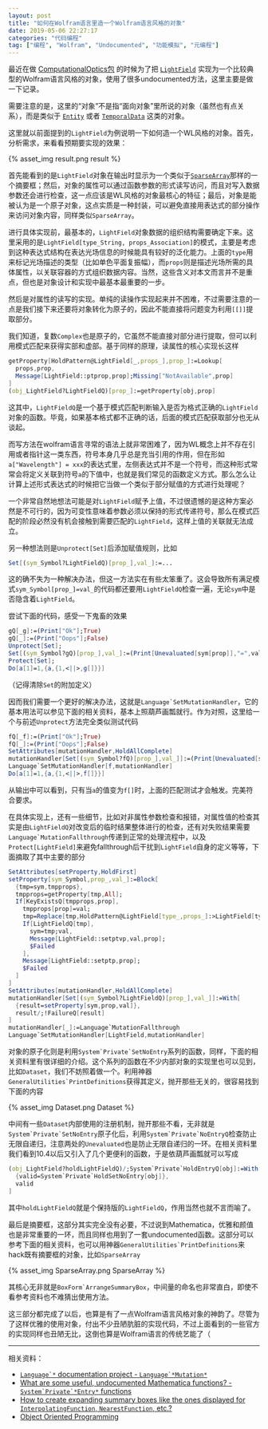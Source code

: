 ```yaml
---
layout: post
title: "如何在Wolfram语言里造一个Wolfram语言风格的对象"
date: 2019-05-06 22:27:17
categories: "代码编程"
tag: ["编程", "Wolfram", "Undocumented", "功能模拟", "元编程"]
---
```


最近在做 [ComputationalOptics包](https://github.com/miRoox/ComputationalOptics) 的时候为了把 [`LightField`](https://github.com/miRoox/ComputationalOptics/blob/1197dbf20758271c93acdbc4f780913443847b95/ComputationalOptics/Kernel/LightField.m) 实现为一个比较典型的Wolfram语言风格的对象，使用了很多undocumented方法，这里主要是做一下记录。

需要注意的是，这里的“对象”不是指“面向对象”里所说的对象（虽然也有点关系），而是类似于 [`Entity`](http://reference.wolfram.com/language/ref/Entity.html) 或者 [`TemporalData`](http://reference.wolfram.com/language/ref/TemporalData.html) 这类的对象。

<!--more-->

这里就以前面提到的`LightField`为例说明一下如何造一个WL风格的对象。首先，分析需求，来看看预期要实现的效果：

{% asset_img result.png result %}

首先能看到的是`LightField`对象在输出时显示为一个类似于[`SparseArray`](http://reference.wolfram.com/language/ref/SparseArray.html)那样的一个摘要框；然后，对象的属性可以通过函数参数的形式读写访问，而且对写入数据参数还会进行检查，这一点应该是WL风格的对象最核心的特征；最后，对象是能被认为是一个原子对象，这点实质是一种封装，可以避免直接用表达式的部分操作来访问对象内容，同样类似`SparseArray`。

进行具体实现前，最基本的，`LightField`对象数据的组织结构需要确定下来。这里采用的是`LightField[type_String, props_Association]`的模式，主要是考虑到这种表达式结构在表达光场信息的时候能具有较好的泛化能力。上面的`type`用来标记光场描述的类型（比如单色平面复振幅），而`props`则是描述光场所需的具体属性，以关联容器的方式组织数据内容。当然，这些含义对本文而言并不是重点，但也是对象设计和实现中最基本最重要的一步。

然后是对属性的读写的实现。单纯的读操作实现起来并不困难，不过需要注意的一点是我们接下来还要将对象转化为原子的，因此不能直接将问题变为利用`[[]]`提取部分。

我们知道，复数`Complex`也是原子的，它虽然不能直接对部分进行提取，但可以利用模式匹配来获得实部和虚部。基于同样的原理，读属性的核心实现长这样

```mathematica
getProperty[HoldPattern@LightField[_,props_],prop_]:=Lookup[
  props,prop,
  Message[LightField::ptprop,prop];Missing["NotAvailable",prop]
]
(obj_LightField?LightFieldQ)[prop_]:=getProperty[obj,prop]
```

这其中，`LightFieldQ`是一个基于模式匹配判断输入是否为格式正确的`LightField`对象的函数。毕竟，如果基本格式都不正确的话，后面的模式匹配获取部分也无从谈起。

而写方法在wolfram语言寻常的语法上就非常困难了，因为WL概念上并不存在引用或者指针这一类东西，符号本身几乎总是充当引用的作用，但在形如`a["Wavelength"] = xxx`的表达式里，左侧表达式并不是一个符号，而这种形式常常会将定义关联到符号`a`的下值中，也就是我们常见的函数定义方式。那么怎么让计算上述形式表达式的时候把它当做一个类似于部分赋值的方式进行处理呢？

一个非常自然地想法可能是对`LightField`赋予上值，不过很遗憾的是这种方案必然是不可行的，因为可变性意味着参数必须以保持的形式传递符号，那么在模式匹配的阶段必然没有机会接触到需要匹配的`LightField`，这样上值的关联就无法成立。

另一种想法则是`Unprotect[Set]`后添加赋值规则，比如

```mathematica
Set[(sym_Symbol?LightFieldQ)[prop_],val_]:=...
```

这的确不失为一种解决办法，但这一方法实在有些太笨重了。这会导致所有满足模式`sym_Symbol[prop_]=val_`的代码都还要用`LightFieldQ`检查一遍，无论`sym`中是否隐含着`LightField`。

尝试下面的代码，感受一下鬼畜的效果

```mathematica
gQ[_g]:=(Print["Ok"];True)
gQ[_]:=(Print["Oops"];False)
Unprotect[Set];
Set[(sym_Symbol?gQ)[prop_],val_]:=(Print[Unevaluated[sym[prop]],"=",val])
Protect[Set];
Do[a[1]=1,{a,{1,<||>,g[]}}]
```

（记得清除`Set`的附加定义）

因而我们需要一个更好的解决办法，这就是``Language`SetMutationHandler``，它的基本用法可以参见下面的相关资料，基本上照葫芦画瓢就行。作为对照，这里给一个与前述`Unprotect`方法完全类似测试代码

```mathematica
fQ[_f]:=(Print["Ok"];True)
fQ[_]:=(Print["Oops"];False)
SetAttributes[mutationHandler,HoldAllComplete]
mutationHandler[Set[(sym_Symbol?fQ)[prop_],val_]]:=(Print[Unevaluated[sym[prop]],"=",val])
Language`SetMutationHandler[f,mutationHandler]
Do[a[1]=1,{a,{1,<||>,f[]}}]
```

从输出中可以看到，只有当`a`的值变为`f[]`时，上面的匹配测试才会触发。完美符合要求。

在具体实现上，还有一些细节，比如对非属性参数检查和报错，对属性值的检查其实是由`LightFieldQ`对改变后的临时结果整体进行的检查，还有对失败结果需要``Language`MutationFallthrough``传递到正常的处理流程中，以及`Protect[LightField]`来避免fallthrough后干扰到`LightField`自身的定义等等，下面摘取了其中主要的部分

```mathematica
SetAttributes[setProperty,HoldFirst]
setProperty[sym_Symbol,prop_,val_]:=Block[
  {tmp=sym,tmpprops},
  tmpprops=getProperty[tmp,All];
  If[KeyExistsQ[tmpprops,prop],
    tmpprops[prop]=val;
    tmp=Replace[tmp,HoldPattern@LightField[type_,props_]:>LightField[type,tmpprops]];
    If[LightFieldQ[tmp],
      sym=tmp;val,
      Message[LightField::setptvp,val,prop];
      $Failed
    ],
    Message[LightField::setptp,prop];
    $Failed
  ]
]
SetAttributes[mutationHandler,HoldAllComplete]
mutationHandler[Set[(sym_Symbol?LightFieldQ)[prop_],val_]]:=With[
  {result=setProperty[sym,prop,val]},
  result/;!FailureQ[result]
]
mutationHandler[_]:=Language`MutationFallthrough
Language`SetMutationHandler[LightField,mutationHandler]
```

对象的原子化则是利用``System`Private`SetNoEntry``系列的函数，同样，下面的相关资料里有很详细的介绍。这个系列的函数在不少内部对象的实现里也可以见到，比如`Dataset`，我们不妨照着做一个。利用神器``GeneralUtilities`PrintDefinitions``获得其定义，抛开那些无关的，很容易找到下面的内容

{% asset_img Dataset.png Dataset %}

中间有一些`Dataset`内部使用的注册机制，抛开那些不看，无非就是``System`Private`SetNoEntry``原子化后，利用``System`Private`NoEntryQ``检查防止无限自递归，注意两处的`Unevaluated`也是防止无限自递归的一环。在相关资料里我们看到10.4以后又引入了几个更便利的函数，于是依葫芦画瓢就可以写成

```mathematica
(obj_LightField?holdLightFieldQ)/;System`Private`HoldEntryQ[obj]:=With[
  {valid=System`Private`HoldSetNoEntry[obj]},
  valid
]
```

其中`holdLightFieldQ`就是个保持版的`LightFieldQ`，作用当然也就不言而喻了。

最后是摘要框，这部分其实完全没有必要，不过说到Mathematica，优雅和颜值也是非常重要的一环，而且同样也用到了一套undocumented函数。这部分可以参考下面的相关资料，也可以用神器``GeneralUtilities`PrintDefinitions``来hack既有摘要框的对象，比如`SparseArray`

{% asset_img SparseArray.png SparseArray %}

其核心无非就是``BoxForm`ArrangeSummaryBox``，中间量的命名也非常直白，即使不看参考资料也不难猜出使用方法。

这三部分都完成了以后，也算是有了一点Wolfram语言风格对象的神韵了。尽管为了这样优雅的使用对象，付出不少丑陋肮脏的实现代码，不过上面看到的一些官方的实现同样也丑陋无比，这倒也算是Wolfram语言的传统艺能了（

------

相关资料：

* [``Language`*`` documentation project - ``Language`*Mutation*``](https://mathematica.stackexchange.com/a/165910/63369)
* [What are some useful, undocumented Mathematica functions? - ``System`Private`*Entry*`` functions](https://mathematica.stackexchange.com/a/139974/63369)
* [How to create expanding summary boxes like the ones displayed for `InterpolatingFunction`, `NearestFunction`, etc.?](https://mathematica.stackexchange.com/q/77658/63369)
* [Object Oriented Programming](https://mresources.github.io/tutorial/mathematica-programming/assorted-tricks/object-oriented-programming.html)
